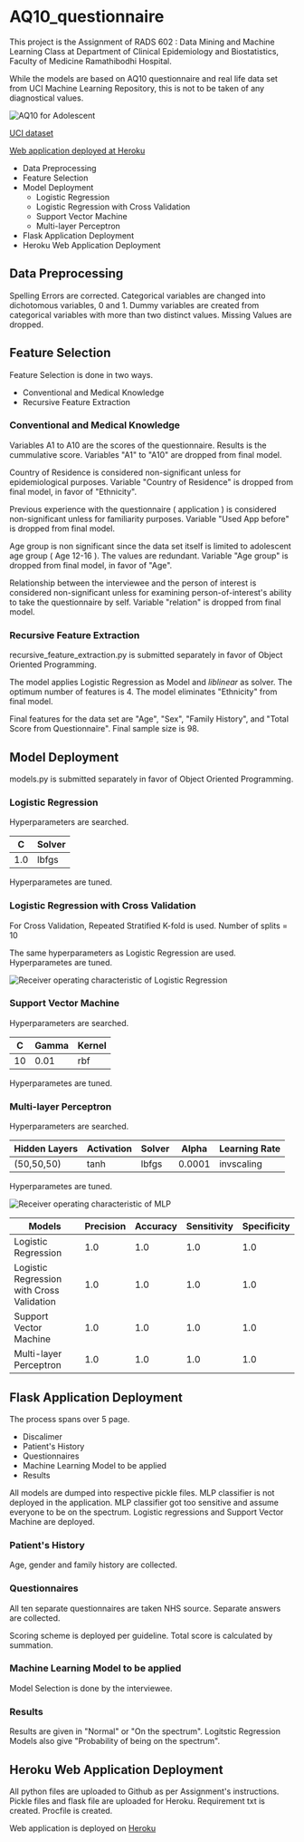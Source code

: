 # AQ10_questionnaire

This project is the Assignment of RADS 602 : Data Mining and Machine Learning Class 
at Department of Clinical Epidemiology and Biostatistics, Faculty of Medicine Ramathibodhi Hospital.

While the models are based on AQ10 questionnaire and real life data set from UCI Machine Learning Repository,
this is not to be taken of any diagnostical values.

![AQ10 for Adolescent](/roc/AQ10-Adolescent.jpg)


[UCI dataset](https://archive.ics.uci.edu/ml/datasets/Autism+Screening+Adult)

[Web application deployed at Heroku](https://aq10-questionnaires.herokuapp.com)

* Data Preprocessing
* Feature Selection
* Model Deployment
  * Logistic Regression
  * Logistic Regression with Cross Validation
  * Support Vector Machine
  * Multi-layer Perceptron
* Flask Application Deployment
* Heroku Web Application Deployment

## Data Preprocessing

Spelling Errors are corrected.
Categorical variables are changed into dichotomous variables, 0 and 1.
Dummy variables are created from categorical variables with more than two distinct values.
Missing Values are dropped.

## Feature Selection

Feature Selection is done in two ways.
  * Conventional and Medical Knowledge
  * Recursive Feature Extraction
  
 ### Conventional and Medical Knowledge
 
 Variables A1 to A10 are the scores of the questionnaire.
 Results is the cummulative score.
 Variables "A1" to "A10" are dropped from final model.
 
 Country of Residence is considered non-significant unless for epidemiological purposes.
 Variable "Country of Residence" is dropped from final model, in favor of "Ethnicity".
 
 Previous experience with the questionnaire ( application ) is considered non-significant unless for familiarity purposes.
 Variable "Used App before" is dropped from final model.
 
 Age group is non significant since the data set itself is limited to adolescent age group ( Age 12-16 ).
 The values are redundant.
 Variable "Age group" is dropped from final model, in favor of "Age".
 
Relationship between the interviewee and the person of interest is considered non-significant unless for examining person-of-interest's ability to take the questionnaire by self.
Variable "relation" is dropped from final model.

### Recursive Feature Extraction

recursive_feature_extraction.py is submitted separately in favor of Object Oriented Programming.

The model applies Logistic Regression as Model and *liblinear* as solver.
The optimum number of features is 4.
The model eliminates "Ethnicity" from final model.

Final features for the data set are "Age", "Sex", "Family History", and "Total Score from Questionnaire".
Final sample size is 98.

## Model Deployment

models.py is submitted separately in favor of Object Oriented Programming.

### Logistic Regression 

Hyperparameters are searched.

C|Solver
---|----
1.0|lbfgs

Hyperparametes are tuned.

### Logistic Regression with Cross Validation

For Cross Validation, Repeated Stratified K-fold is used.
Number of splits = 10

The same hyperparameters as Logistic Regression are used.
Hyperparametes are tuned.

![Receiver operating characteristic of Logistic Regression](/roc/logreg_with_cv.svg)

### Support Vector Machine

Hyperparameters are searched.

C|Gamma|Kernel
-|-|-
10|0.01|rbf

Hyperparametes are tuned.

### Multi-layer Perceptron

Hyperparameters are searched.

Hidden Layers|Activation|Solver|Alpha|Learning Rate
-|-|-|-|-
(50,50,50)|tanh|lbfgs|0.0001|invscaling

Hyperparametes are tuned.

![Receiver operating characteristic of MLP](/roc/mlp.svg)

Models|Precision|Accuracy|Sensitivity|Specificity
------|---------|--------|-----------|-----------
Logistic Regression|1.0|1.0|1.0|1.0
Logistic Regression with Cross Validation|1.0|1.0|1.0|1.0
Support Vector Machine|1.0|1.0|1.0|1.0
Multi-layer Perceptron|1.0|1.0|1.0|1.0

## Flask Application Deployment

The process spans over 5 page.
* Discalimer
* Patient's History
* Questionnaires
* Machine Learning Model to be applied
* Results

All models are dumped into respective pickle files.
MLP classifier is not deployed in the application.
MLP classifier got too sensitive and assume everyone to be on the spectrum.
Logistic regressions and Support Vector Machine are deployed.

### Patient's History

Age, gender and family history are collected.

### Questionnaires

All ten separate questionnaires are taken NHS source.
Separate answers are collected.

Scoring scheme is deployed per guideline.
Total score is calculated by summation.

### Machine Learning Model to be applied

Model Selection is done by the interviewee.

### Results

Results are given in "Normal" or "On the spectrum".
Logitstic Regression Models also give "Probability of being on the spectrum".

## Heroku Web Application Deployment

All python files are uploaded to Github as per Assignment's instructions.
Pickle files and flask file are uploaded for Heroku.
Requirement txt is created.
Procfile is created.

Web application is deployed on [Heroku](https://aq10-questionnaires.herokuapp.com)
